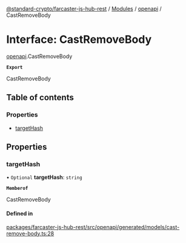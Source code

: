 [@standard-crypto/farcaster-js-hub-rest](../README.md) / [Modules](../modules.md) / [openapi](../modules/openapi.md) / CastRemoveBody

# Interface: CastRemoveBody

[openapi](../modules/openapi.md).CastRemoveBody

**`Export`**

CastRemoveBody

## Table of contents

### Properties

- [targetHash](openapi.CastRemoveBody.md#targethash)

## Properties

### targetHash

• `Optional` **targetHash**: `string`

**`Memberof`**

CastRemoveBody

#### Defined in

[packages/farcaster-js-hub-rest/src/openapi/generated/models/cast-remove-body.ts:28](https://github.com/standard-crypto/farcaster-js/blob/main/packages/farcaster-js-hub-rest/src/openapi/generated/models/cast-remove-body.ts#L28)
